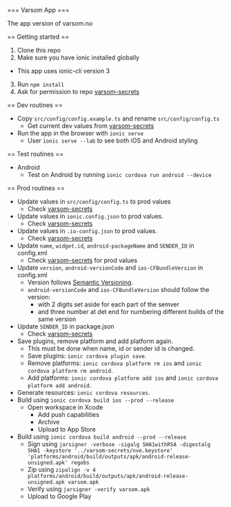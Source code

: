 === Varsom App ===

The app version of varsom.no

== Getting started ==

1. Clone this repo
2. Make sure you have ionic installed globally
  * This app uses ionic-cli version 3
3. Run `npm install`
4. Ask for permission to repo [varsom-secrets](https://github.com/bGraphic/varsom-secrets)

== Dev routines ==

* Copy `src/config/config.example.ts` and rename `src/config/config.ts`
  * Get current dev values from [varsom-secrets](https://github.com/bGraphic/varsom-secrets)
* Run the app in the browser with `ionic serve`
  * User `ionic serve --lab` to see both iOS and Android styling

== Test routines ==

* Android
  * Test on Android by running `ionic cordova run android --device`

== Prod routines ==

* Update values in `src/config/config.ts` to prod values
  * Check [varsom-secrets](https://github.com/bGraphic/varsom-secrets)
* Update values in `ionic.config.json` to prod values.
  * Check [varsom-secrets](https://github.com/bGraphic/varsom-secrets)
* Update values in `.io-config.json` to prod values.
  * Check [varsom-secrets](https://github.com/bGraphic/varsom-secrets)
* Update `name`, `widget.id`, `android-packageName` and `SENDER_ID` in config.xml
  * Check [varsom-secrets](https://github.com/bGraphic/varsom-secrets) for prod values
* Update `version`, `android-versionCode` and `ios-CFBundleVersion` in config.xml
  * Version follows [Semantic Versioning](http://semver.org/).
  * `android-versionCode` and `ios-CFBundleVersion` should follow the version:
    * with 2 digits set aside for each part of the semver
    * and three number at det end for numbering different builds of the same version
* Update `SENDER_ID` in package.json
  * Check [varsom-secrets](https://github.com/bGraphic/varsom-secrets)
* Save plugins, remove platform and add platform again. 
  * This must be done when name, id or sender id is changed.
  * Save plugins: `ionic cordova plugin save`. 
  * Remove platforms: `ionic cordova platform rm ios` and `ionic cordova platform rm android`. 
  * Add platforms: `ionic cordova platform add ios` and `ionic cordova platform add android`. 
* Generate resources: `ionic cordova resources`.
* Build using `ionic cordova build ios --prod --release`
  * Open workspace in Xcode
    * Add push capabilities
    * Archive
    * Upload to App Store
* Build using `ionic cordova build android --prod --release`
  * Sign using `jarsigner -verbose -sigalg SHA1withRSA -digestalg SHA1 -keystore '../varsom-secrets/nve.keystore' 'platforms/android/build/outputs/apk/android-release-unsigned.apk' regobs`
  * Zip using `zipalign -v 4 platforms/android/build/outputs/apk/android-release-unsigned.apk varsom.apk`
  * Verify using `jarsigner -verify varsom.apk`
  * Upload to Google Play
  




